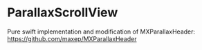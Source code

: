 # ParallaxScrollView
Pure swift implementation and modification of MXParallaxHeader: https://github.com/maxep/MXParallaxHeader
